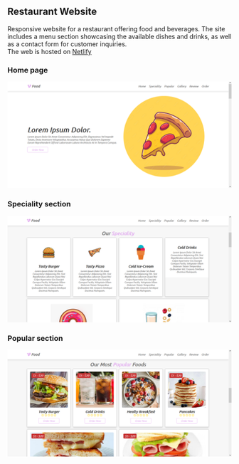 ## Restaurant Website
<p>
  Responsive website for a restaurant offering food and beverages. The site includes a menu section showcasing the available dishes and drinks, as well as a contact form for customer inquiries. </br> 
  The web is hosted on <a href="https://your-fav-restaurant.netlify.app/">Netlify</a>
</p>

### Home page

<img src="images/project/CapOne.png" alt="Home page" width="700">

### Speciality section
<img src="images/project/foodSpeciality.png" alt="Speciality section
" width="700">

### Popular section
<img src="images/project/mostPopularFood.png" alt="Popular food section" width="700">
